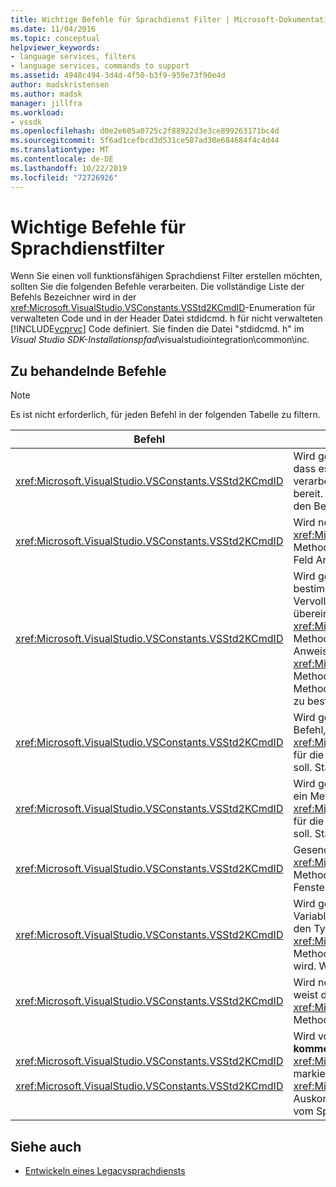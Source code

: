 ```yaml
---
title: Wichtige Befehle für Sprachdienst Filter | Microsoft-Dokumentation
ms.date: 11/04/2016
ms.topic: conceptual
helpviewer_keywords:
- language services, filters
- language services, commands to support
ms.assetid: 4948c494-3d4d-4f50-b3f9-959e73f90e4d
author: madskristensen
ms.author: madsk
manager: jillfra
ms.workload:
- vssdk
ms.openlocfilehash: d0e2e605a0725c2f88922d3e3ce899263171bc4d
ms.sourcegitcommit: 5f6ad1cefbcd3d531ce587ad30e684684f4c4d44
ms.translationtype: MT
ms.contentlocale: de-DE
ms.lasthandoff: 10/22/2019
ms.locfileid: "72726926"
---
```

# <a name="important-commands-for-language-service-filters"></a>Wichtige Befehle für Sprachdienstfilter
Wenn Sie einen voll funktionsfähigen Sprachdienst Filter erstellen möchten, sollten Sie die folgenden Befehle verarbeiten. Die vollständige Liste der Befehls Bezeichner wird in der <xref:Microsoft.VisualStudio.VSConstants.VSStd2KCmdID>-Enumeration für verwalteten Code und in der Header Datei stdidcmd. h für nicht verwalteten [!INCLUDE[vcprvc](../../code-quality/includes/vcprvc_md.md)] Code definiert. Sie finden die Datei "stdidcmd. h" im *Visual Studio SDK-Installationspfad*\visualstudiointegration\common\inc.

## <a name="commands-to-handle"></a>Zu behandelnde Befehle

> [!NOTE]
> Es ist nicht erforderlich, für jeden Befehl in der folgenden Tabelle zu filtern.

|Befehl|Beschreibung|
|-------------|-----------------|
|<xref:Microsoft.VisualStudio.VSConstants.VSStd2KCmdID>|Wird gesendet, wenn der Benutzer mit der rechten Maustaste klickt. Dieser Befehl gibt an, dass es an der Zeit ist, ein Kontextmenü anzugeben. Wenn Sie diesen Befehl nicht verarbeiten, stellt der Text-Editor ein Standardkontext Menü ohne sprachspezifische Befehle bereit. Wenn Sie Ihre eigenen Befehle in dieses Menü einschließen möchten, behandeln Sie den Befehl, und zeigen Sie selbst ein Kontextmenü an.|
|<xref:Microsoft.VisualStudio.VSConstants.VSStd2KCmdID>|Wird normalerweise gesendet, wenn der Benutzer STRG + J eingibt. Ruft die <xref:Microsoft.VisualStudio.TextManager.Interop.IVsTextView.UpdateCompletionStatus%2A>-Methode auf dem <xref:Microsoft.VisualStudio.TextManager.Interop.IVsTextView> auf, um das Feld Anweisungs Vervollständigung anzuzeigen.|
|<xref:Microsoft.VisualStudio.VSConstants.VSStd2KCmdID>|Wird gesendet, wenn der Benutzer ein Zeichen eingibt. Überwachen Sie diesen Befehl, um zu bestimmen, wann ein auslöserzeichen eingegeben wurde und wie Sie Anweisungs Vervollständigung, Methoden Tipps und Textmarker bereitstellen, z. b. Syntax Farben, übereinstimmende Klammern und Fehler Marker. Ruft die <xref:Microsoft.VisualStudio.TextManager.Interop.IVsTextView.UpdateCompletionStatus%2A>-Methode für den <xref:Microsoft.VisualStudio.TextManager.Interop.IVsTextView> für die Anweisungs Vervollständigung und die <xref:Microsoft.VisualStudio.TextManager.Interop.IVsMethodTipWindow.SetMethodData%2A>-Methode auf dem <xref:Microsoft.VisualStudio.TextManager.Interop.IVsMethodTipWindow> für Methoden Tipps auf. Zur Unterstützung von Text Markern überwachen Sie diesen Befehl, um zu bestimmen, ob das typisierte Zeichen die Aktualisierung der Marker erfordert.|
|<xref:Microsoft.VisualStudio.VSConstants.VSStd2KCmdID>|Wird gesendet, wenn der Benutzer die EINGABETASTE eingibt. Überwachen Sie diesen Befehl, um zu bestimmen, wann ein Methoden Tipp Fenster durch Aufrufen der <xref:Microsoft.VisualStudio.TextManager.Interop.IVsMethodData.OnDismiss%2A>-Methode für die <xref:Microsoft.VisualStudio.TextManager.Interop.IVsMethodData> geschlossen werden soll. Standardmäßig wird dieser Befehl in der Textansicht behandelt.|
|<xref:Microsoft.VisualStudio.VSConstants.VSStd2KCmdID>|Wird gesendet, wenn der Benutzer die RÜCKTASTE eingibt. Monitor, um zu bestimmen, wann ein Methoden Tipp Fenster durch Aufrufen der <xref:Microsoft.VisualStudio.TextManager.Interop.IVsMethodData.OnDismiss%2A>-Methode für die <xref:Microsoft.VisualStudio.TextManager.Interop.IVsMethodData> geschlossen werden soll. Standardmäßig wird dieser Befehl in der Textansicht behandelt.|
|<xref:Microsoft.VisualStudio.VSConstants.VSStd2KCmdID>|Gesendet von einem Menü oder einer Tastenkombination. Aufrufen Sie die <xref:Microsoft.VisualStudio.TextManager.Interop.IVsTextView.UpdateTipWindow%2A>-Methode für die <xref:Microsoft.VisualStudio.TextManager.Interop.IVsTextView>, um das Tip-Fenster mit den Parameterinformationen zu aktualisieren.|
|<xref:Microsoft.VisualStudio.VSConstants.VSStd2KCmdID>|Wird gesendet, wenn der Benutzer auf eine Variable zeigt oder den Cursor auf einer Variablen positioniert und im Menü **Bearbeiten** **Quick Infos** aus **IntelliSense** auswählt. Gibt den Typ der Variablen in einem Trinkgeld zurück, indem die <xref:Microsoft.VisualStudio.TextManager.Interop.IVsTextView.UpdateTipWindow%2A>-Methode für die <xref:Microsoft.VisualStudio.TextManager.Interop.IVsTextView> aufgerufen wird. Wenn das Debuggen aktiv ist, sollte der Tipp auch den Wert der Variablen anzeigen.|
|<xref:Microsoft.VisualStudio.VSConstants.VSStd2KCmdID>|Wird normalerweise gesendet, wenn der Benutzer STRG + LEERTASTE eingibt. Dieser Befehl weist den Sprachdienst an, die <xref:Microsoft.VisualStudio.TextManager.Interop.IVsTextView.UpdateCompletionStatus%2A>-Methode für die <xref:Microsoft.VisualStudio.TextManager.Interop.IVsTextView> aufzurufen.|
|<xref:Microsoft.VisualStudio.VSConstants.VSStd2KCmdID><br /><br /> <xref:Microsoft.VisualStudio.VSConstants.VSStd2KCmdID>|Wird von einem Menü gesendet, in der **Regel im Menü** " **Bearbeiten** ", um die Auswahl zu **kommentieren** oder die **Auskommentierung der Auswahl** <xref:Microsoft.VisualStudio.VSConstants.VSStd2KCmdID> gibt an, dass der Benutzer den markierten Text auskommentieren möchte.  <xref:Microsoft.VisualStudio.VSConstants.VSStd2KCmdID> gibt an, dass der Benutzer die Auskommentierung des ausgewählten Texts aufheben möchte. Diese Befehle können nur vom Sprachdienst implementiert werden.|

## <a name="see-also"></a>Siehe auch
- [Entwickeln eines Legacysprachdiensts](../../extensibility/internals/developing-a-legacy-language-service.md)